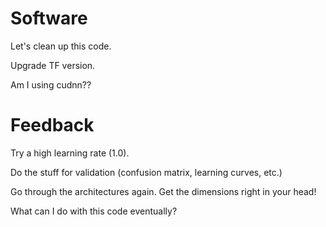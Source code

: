 Software
========

Let's clean up this code.

Upgrade TF version.

Am I using cudnn??

Feedback
========

Try a high learning rate (1.0).

Do the stuff for validation (confusion matrix, learning curves, etc.)

Go through the architectures again. Get the dimensions right in your head!

What can I do with this code eventually?
